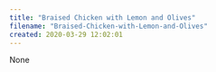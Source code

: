 ```yaml
---
title: "Braised Chicken with Lemon and Olives"
filename: "Braised-Chicken-with-Lemon-and-Olives"
created: 2020-03-29 12:02:01
---
```

None
